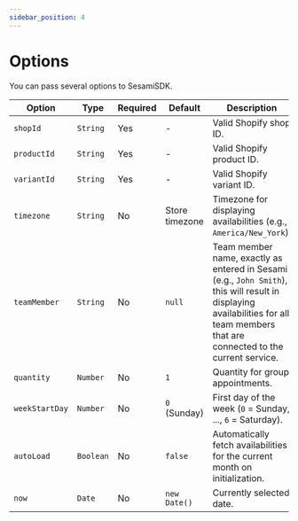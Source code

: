 ```yaml
---
sidebar_position: 4
---
```


# Options

You can pass several options to SesamiSDK.

| Option         | Type      | Required | Default        | Description                                                                                                                                                                        |
| -------------- | --------- | -------- | -------------- | ---------------------------------------------------------------------------------------------------------------------------------------------------------------------------------- |
| `shopId`       | `String`  | Yes      | -              | Valid Shopify shop ID.                                                                                                                                                             |
| `productId`    | `String`  | Yes      | -              | Valid Shopify product ID.                                                                                                                                                          |
| `variantId`    | `String`  | Yes      | -              | Valid Shopify variant ID.                                                                                                                                                          |
| `timezone`     | `String`  | No       | Store timezone | Timezone for displaying availabilities (e.g., `America/New_York`).                                                                                                                 |
| `teamMember`   | `String`  | No       | `null`         | Team member name, exactly as entered in Sesami (e.g., `John Smith`), this will result in displaying availabilities for all team members that are connected to the current service. |
| `quantity`     | `Number`  | No       | `1`            | Quantity for group appointments.                                                                                                                                                   |
| `weekStartDay` | `Number`  | No       | `0` (Sunday)   | First day of the week (`0` = Sunday, ..., `6` = Saturday).                                                                                                                         |
| `autoLoad`     | `Boolean` | No       | `false`        | Automatically fetch availabilities for the current month on initialization.                                                                                                        |
| `now`          | `Date`    | No       | `new Date()`   | Currently selected date.                                                                                                                                                           |
